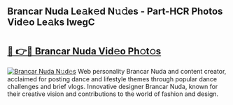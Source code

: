 ## Brancar Nuda Le𝚊k𝚎d N𝚞𝚍es - Part-HCR Photos Vid𝚎o Le𝚊ks IwegC

# <h2><a href="http://fbbs0m.evod.top/?m=Brancar+Nuda">🔗 👉🔴 Brancar Nuda Vid𝚎o Ph𝚘t𝚘s</a></h2>

[![Brancar Nuda N𝚞d𝚎s](https://i.imgur.com/8V9OHl7.gif)](http://fbbs0m.evod.top/?m=Brancar+Nuda)
Web personality Brancar Nuda and content creator, acclaimed for posting dance and lifestyle themes through popular dance challenges and brief vlogs. Innovative designer Brancar Nuda, known for their creative vision and contributions to the world of fashion and design. 
